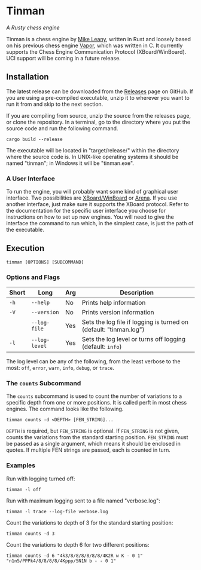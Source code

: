 # Tinman
*A Rusty chess engine*

<!--
Copyright 2020 Michael Leany

This Source Code Form is subject to the terms of the Mozilla Public
License, v. 2.0. If a copy of the MPL was not distributed with this
file, You can obtain one at http://mozilla.org/MPL/2.0/.
-->

Tinman is a chess engine by [Mike Leany](http://www.mikeleany.com/), written in Rust and loosely
based on his previous chess engine [Vapor](https://github.com/mikeleany/vapor), which was
written in C. It currently supports the Chess Engine Communication Protocol (XBoard/WinBoard).
UCI support will be coming in a future release.

## Installation
The latest release can be downloaded from the
[Releases](https://github.com/mikeleany/tinman/releases) page on GitHub. If you are using a
pre-compiled executable, unzip it to wherever you want to run it from and skip to the next section.

If you are compiling from source, unzip the source from the releases page, or clone the
repository. In a terminal, go to the directory where you put the source code and run the
following command.

```shell
cargo build --release
```

The executable will be located in "target/release/" within the directory where the source code
is. In UNIX-like operating systems it should be named "tinman"; in Windows it will be
"tinman.exe".

### A User Interface
To run the engine, you will probably want some kind of graphical user interface.
Two possibilities are [XBoard/WinBoard](https://www.gnu.org/software/xboard/) or
[Arena](http://www.playwitharena.de/). If you use another interface, just make sure it supports
the XBoard protocol. Refer to the documentation for the specific user interface you choose for
instructions on how to set up new engines. You will need to give the interface the command to
run which, in the simplest case, is just the path of the executable.

## Execution
```text
tinman [OPTIONS] [SUBCOMMAND]
```

### Options and Flags
| Short | Long          | Arg | Description
|-------|---------------|-----|---------------------------------------------------------------------
| `-h`  | `--help`      | No  | Prints help information
| `-V`  | `--version`   | No  | Prints version information
|       | `--log-file`  | Yes | Sets the log file if logging is turned on (default: "tinman.log")
| `-l`  | `--log-level` | Yes | Sets the log level or turns off logging (default: `info`)

The log level can be any of the following, from the least verbose to the most:
`off`, `error`, `warn`, `info`, `debug`, or `trace`.

### The `counts` Subcommand
The `counts` subcommand is used to count the number of variations to a specific depth from one
or more positions. It is called perft in most chess engines. The command looks like the
following.

```shell
tinman counts -d <DEPTH> [FEN_STRING]...
```

`DEPTH` is required, but `FEN_STRING` is optional. If `FEN_STRING` is not given, counts the
variations from the standard starting position. `FEN_STRING` must be passed as a single
argument, which means it should be enclosed in quotes. If multiple FEN strings are passed, each
is counted in turn.

### Examples
Run with logging turned off:
```shell
tinman -l off
```

Run with maximum logging sent to a file named "verbose.log":
```shell
tinman -l trace --log-file verbose.log
```

Count the variations to depth of 3 for the standard starting position:
```shell
tinman counts -d 3
```

Count the variations to depth 6 for two different positions:
```shell
tinman counts -d 6 "4k3/8/8/8/8/8/8/4K2R w K - 0 1" "n1n5/PPPk4/8/8/8/8/4Kppp/5N1N b - - 0 1"
```

